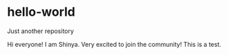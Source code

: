 # hello-world
Just another repository

Hi everyone!
I am Shinya. Very excited to join the community!
This is a test.